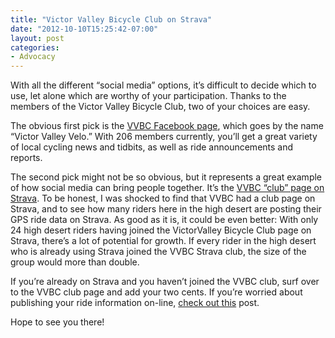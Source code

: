 ```yaml
---
title: "Victor Valley Bicycle Club on Strava"
date: "2012-10-10T15:25:42-07:00"
layout: post
categories:
- Advocacy
---
```


With all the different “social media” options, it’s difficult to decide which to use, let alone which are worthy of your participation. Thanks to the members of the Victor Valley Bicycle Club, two of your choices are easy.  
  
The obvious first pick is the [VVBC Facebook page](https://www.facebook.com/groups/84235983842/ "Victor Valley Velo on Facebook"), which goes by the name “Victor Valley Velo.” With 206 members currently, you’ll get a great variety of local cycling news and tidbits, as well as ride announcements and reports.

The second pick might not be so obvious, but it represents a great example of how social media can bring people together. It’s the [VVBC “club” page on Strava](https://app.strava.com/clubs/victorvalley-bicycle-club "Victor Valley Velo's club page on Strava"). To be honest, I was shocked to find that VVBC had a club page on Strava, and to see how many riders here in the high desert are posting their GPS ride data on Strava. As good as it is, it could be even better: With only 24 high desert riders having joined the VictorValley Bicycle Club page on Strava, there’s a lot of potential for growth. If every rider in the high desert who is already using Strava joined the VVBC Strava club, the size of the group would more than double.

If you’re already on Strava and you haven’t joined the VVBC club, surf over to the VVBC club page and add your two cents. If you’re worried about publishing your ride information on-line, [check out this](https://www.hdcycling.org/?p=3093 "Strava privacy settings") post.

Hope to see you there!